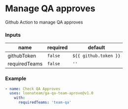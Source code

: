 # Manage QA approves

Github Action to manage QA approves

### Inputs
| name | required | default |
| ---- | -------- | ----------- |
| githubToken  | `false`   | `${{ github.token }}` |
| requiredTeams | `false` | `''` |

### Example
```yaml
- name: Check QA Approves
  uses: loonateam/ga-qa-team-aprove@v1.0
    with:
      requiredTeams: 'team-qa'
```

